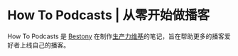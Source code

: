 # How To Podcasts | 从零开始做播客

How To Podcasts 是 [Bestony][1] 在制作[生产力维基][2]的笔记，旨在帮助更多的播客爱好者上线自己的播客。


[1]:https://www.ixiqin.com
[2]:https://productivity.wiki